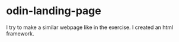 # odin-landing-page
I try to make a similar webpage like in the exercise. 
I created an html framework.
